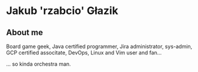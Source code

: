 Jakub 'rzabcio' Głazik
=========================================================================

## About me
Board game geek, Java certified programmer, Jira administrator, sys-admin, GCP certified associtate, DevOps, Linux and Vim user and fan...

... so kinda orchestra man.
